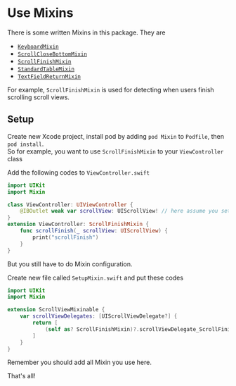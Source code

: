 # Use Mixins

There is some written Mixins in this package. They are
* [`KeyboardMixin`](https://github.com/oney/Mixin/blob/master/Mixin/Classes/Mixins/KeyboardMixin.swift)
* [`ScrollCloseBottomMixin`](https://github.com/oney/Mixin/blob/master/Mixin/Classes/Mixins/ScrollCloseBottomMixin.swift)
* [`ScrollFinishMixin`](https://github.com/oney/Mixin/blob/master/Mixin/Classes/Mixins/ScrollFinishMixin.swift)
* [`StandardTableMixin`](https://github.com/oney/Mixin/blob/master/Mixin/Classes/Mixins/StandardTableMixin.swift)
* [`TextFieldReturnMixin`](https://github.com/oney/Mixin/blob/master/Mixin/Classes/Mixins/TextFieldReturnMixin.swift)

For example, `ScrollFinishMixin` is used for detecting when users finish scrolling scroll views.

## Setup

Create new Xcode project, install pod by adding `pod Mixin` to `Podfile`, then `pod install`.  
So for example, you want to use `ScrollFinishMixin` to your `ViewController` class

Add the following codes to `ViewController.swift`
```swift
import UIKit
import Mixin

class ViewController: UIViewController {
    @IBOutlet weak var scrollView: UIScrollView! // here assume you setup delegate from storyboard
}
extension ViewController: ScrollFinishMixin {
    func scrollFinish(_ scrollView: UIScrollView) {
        print("scrollFinish")
    }
}
```

But you still have to do Mixin configuration.

Create new file called `SetupMixin.swift` and put these codes
```swift
import UIKit
import Mixin

extension ScrollViewMixinable {
    var scrollViewDelegates: [UIScrollViewDelegate?] {
        return [
            (self as? ScrollFinishMixin)?.scrollViewDelegate_ScrollFinishMixin,
        ]
    }
}
```

Remember you should add all Mixin you use here.

That's all!